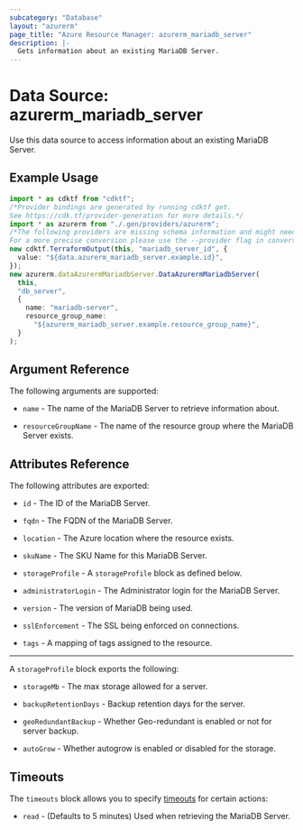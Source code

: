 ```yaml
---
subcategory: "Database"
layout: "azurerm"
page_title: "Azure Resource Manager: azurerm_mariadb_server"
description: |-
  Gets information about an existing MariaDB Server.
---
```


# Data Source: azurerm\_mariadb\_server

Use this data source to access information about an existing MariaDB Server.

## Example Usage

```typescript
import * as cdktf from "cdktf";
/*Provider bindings are generated by running cdktf get.
See https://cdk.tf/provider-generation for more details.*/
import * as azurerm from "./.gen/providers/azurerm";
/*The following providers are missing schema information and might need manual adjustments to synthesize correctly: azurerm.
For a more precise conversion please use the --provider flag in convert.*/
new cdktf.TerraformOutput(this, "mariadb_server_id", {
  value: "${data.azurerm_mariadb_server.example.id}",
});
new azurerm.dataAzurermMariadbServer.DataAzurermMariadbServer(
  this,
  "db_server",
  {
    name: "mariadb-server",
    resource_group_name:
      "${azurerm_mariadb_server.example.resource_group_name}",
  }
);

```

## Argument Reference

The following arguments are supported:

*   `name` - The name of the MariaDB Server to retrieve information about.

*   `resourceGroupName` - The name of the resource group where the MariaDB Server exists.

## Attributes Reference

The following attributes are exported:

*   `id` - The ID of the MariaDB Server.

*   `fqdn` - The FQDN of the MariaDB Server.

*   `location` - The Azure location where the resource exists.

*   `skuName` - The SKU Name for this MariaDB Server.

*   `storageProfile` - A `storageProfile` block as defined below.

*   `administratorLogin` - The Administrator login for the MariaDB Server.

*   `version` - The version of MariaDB being used.

*   `sslEnforcement` - The SSL being enforced on connections.

*   `tags` - A mapping of tags assigned to the resource.

***

A `storageProfile` block exports the following:

*   `storageMb` - The max storage allowed for a server.

*   `backupRetentionDays` - Backup retention days for the server.

*   `geoRedundantBackup` - Whether Geo-redundant is enabled or not for server backup.

*   `autoGrow` - Whether autogrow is enabled or disabled for the storage.

## Timeouts

The `timeouts` block allows you to specify [timeouts](https://www.terraform.io/language/resources/syntax#operation-timeouts) for certain actions:

* `read` - (Defaults to 5 minutes) Used when retrieving the MariaDB Server.
